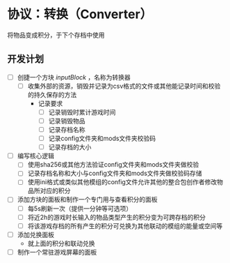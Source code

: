 # 协议：转换（Converter）
将物品变成积分，于下个存档中使用

## 开发计划

- [ ] 创捷一个方块 _inputBlock_ ，名称为转换器
   - [ ] 收集外部的资源，销毁并记录为csv格式的文件或其他能记录时间和校验的持久保存的方法
      - 记录要求
        - [ ] 记录销毁时累计游戏时间
        - [ ] 记录销毁物品
        - [ ] 记录存档名称
        - [ ] 记录config文件夹和mods文件夹校验码
        - [ ] 记录存档的大小
- [ ] 编写核心逻辑
   - [ ] 使用sha256或其他方法验证config文件夹和mods文件夹做校验
   - [ ] 记录存档名称和大小与config文件夹和mods文件夹做校验码存储
   - [ ] 使用ini格式或类似其他模组的config文件允许其他的整合包创作者修改物品所对应的积分
- [ ] 添加方块的面板和制作一个专门用与查看积分的面板
   - [ ] 每5s刷新一次（提供一分钟等可选项）
   - [ ] 将近2h的游戏时长输入的物品类型产生的积分变为可跨存档的积分
   - [ ] 将该游戏存档的所有产生的积分可兑换为其他联动的模组的能量或空间等
- [ ] 添加兑换面板
   - 就上面的积分和联动兑换
- [ ] 制作一个常驻游戏屏幕的面板